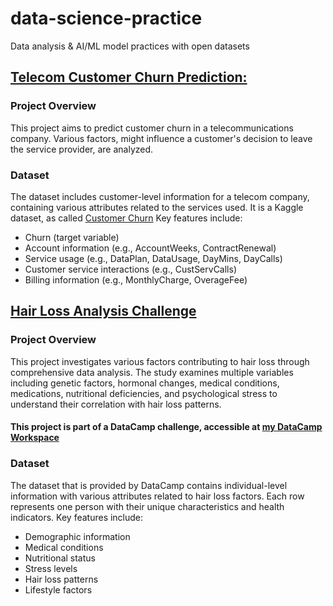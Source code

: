 # data-science-practice
Data analysis &amp; AI/ML model practices with open datasets

## [Telecom Customer Churn Prediction:](https://github.com/gamzekecibas/data-science-practice/tree/main/telecom-churn-practice)

### Project Overview
This project aims to predict customer churn in a telecommunications company. Various factors, might influence a customer's decision to leave the service provider, are analyzed.

### Dataset
The dataset includes customer-level information for a telecom company, containing various attributes related to the services used. It is a Kaggle dataset, as called [Customer Churn](https://www.kaggle.com/datasets/barun2104/telecom-churn)
Key features include:
- Churn (target variable)
- Account information (e.g., AccountWeeks, ContractRenewal)
- Service usage (e.g., DataPlan, DataUsage, DayMins, DayCalls)
- Customer service interactions (e.g., CustServCalls)
- Billing information (e.g., MonthlyCharge, OverageFee)

## [Hair Loss Analysis Challenge](https://github.com/gamzekecibas/data-science-practice/tree/main/hairloss-challenge/notebooks)
### Project Overview
This project investigates various factors contributing to hair loss through comprehensive data analysis. The study examines multiple variables including genetic factors, hormonal changes, medical conditions, medications, nutritional deficiencies, and psychological stress to understand their correlation with hair loss patterns.  

#### This project is part of a DataCamp challenge, accessible at [my DataCamp Workspace](https://www.datacamp.com/datalab/w/d707ad38-2f11-4f54-b3e5-adf73abc1770/edit)

### Dataset
The dataset that is provided by DataCamp contains individual-level information with various attributes related to hair loss factors. Each row represents one person with their unique characteristics and health indicators.
Key features include:
- Demographic information
- Medical conditions
- Nutritional status
- Stress levels
- Hair loss patterns
- Lifestyle factors
